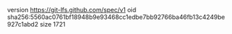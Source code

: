 version https://git-lfs.github.com/spec/v1
oid sha256:5560ac0761bf18948b9e93468cc1edbe7bb92766ba46fb13c4249be927c1abd2
size 1721
